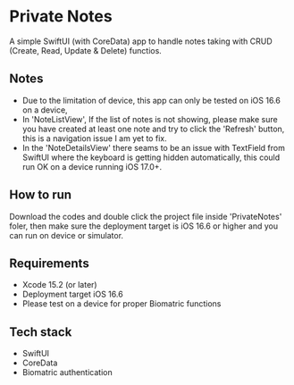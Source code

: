 # Private Notes

A simple SwiftUI (with CoreData) app to handle notes taking with CRUD (Create, Read, Update & Delete) functios.

## Notes
* Due to the limitation of device, this app can only be tested on iOS 16.6 on a device,
* In 'NoteListView', If the list of notes is not showing, please make sure you have created at least one note and try to click the 'Refresh' button, this is a navigation issue I am yet to fix. 
* In the 'NoteDetailsView' there seams to be an issue with TextField from SwiftUI where the keyboard is getting hidden automatically, this could run OK on a device running iOS 17.0+.

## How to run 

Download the codes and double click the project file inside 'PrivateNotes' foler, then make sure the deployment target is iOS 16.6 or higher and you can run on device or simulator.


## Requirements

* Xcode 15.2 (or later)
* Deployment target iOS 16.6
* Please test on a device for proper Biomatric functions


## Tech stack

* SwiftUI
* CoreData
* Biomatric authentication 

 
